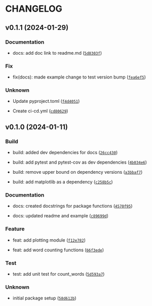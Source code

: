# CHANGELOG



## v0.1.1 (2024-01-29)

### Documentation

* docs: add doc link to readme.md ([`5d0303f`](https://github.com/rorywhite200/pycounts_rory/commit/5d0303f29979874a3f0c1c0bd83ac3446a4a9489))

### Fix

* fix(docs): made example change to test version bump ([`fea6ef5`](https://github.com/rorywhite200/pycounts_rory/commit/fea6ef5d5d15fb71f3f4637cd86f13a3390a9b5e))

### Unknown

* Update pyproject.toml ([`f4d4051`](https://github.com/rorywhite200/pycounts_rory/commit/f4d405194e70a50baa97f3ad61209d922dc43bcc))

* Create ci-cd.yml ([`cd80629`](https://github.com/rorywhite200/pycounts_rory/commit/cd8062920f5bbcaf014357a87f0ea189e65c6ef9))


## v0.1.0 (2024-01-11)

### Build

* build: added dev dependencies for docs ([`26cc430`](https://github.com/rorywhite200/pycounts_rory/commit/26cc430c24b4ce22780a27b20fd58bd0673623d0))

* build: add pytest and pytest-cov as dev dependencies ([`4b034e6`](https://github.com/rorywhite200/pycounts_rory/commit/4b034e62a88ff31e73d5a009916165c4510ec40e))

* build: remove upper bound on dependency versions ([`a3bbaf7`](https://github.com/rorywhite200/pycounts_rory/commit/a3bbaf7a1c2c6131aeb6dd0245a8a2f5ee04adbb))

* build: add matplotlib as a dependency ([`c258b5c`](https://github.com/rorywhite200/pycounts_rory/commit/c258b5cec17459b26ce88d2ee04709c6f5befa3f))

### Documentation

* docs: created docstrings for package functions ([`4570f95`](https://github.com/rorywhite200/pycounts_rory/commit/4570f95f85c12078c74c8ebd16e8f5a6d8715969))

* docs: updated readme and example ([`c89699d`](https://github.com/rorywhite200/pycounts_rory/commit/c89699d3bc313aebad3b98ad1b5c7468a1c0990d))

### Feature

* feat: add plotting module ([`f12e782`](https://github.com/rorywhite200/pycounts_rory/commit/f12e782d1d4a1762ed5bfe91b7fa89bd1ed483b7))

* feat: add word counting functions ([`66f3ede`](https://github.com/rorywhite200/pycounts_rory/commit/66f3ede9da5a870ea271a24ed89956b8d1ee37d0))

### Test

* test: add unit test for count_words ([`5d593a7`](https://github.com/rorywhite200/pycounts_rory/commit/5d593a7aa239aaa17d944477142832c256f87a6e))

### Unknown

* initial package setup ([`58d612b`](https://github.com/rorywhite200/pycounts_rory/commit/58d612becb98472350cbb3d3710a4215bb1af97b))
